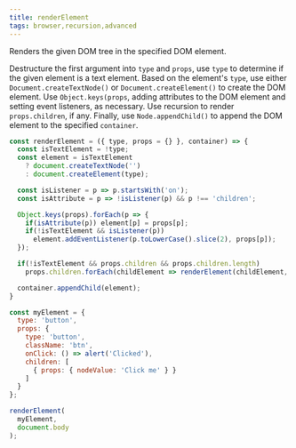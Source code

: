 ```yaml
---
title: renderElement
tags: browser,recursion,advanced
---
```


Renders the given DOM tree in the specified DOM element.

Destructure the first argument into `type` and `props`, use `type` to determine if the given element is a text element.
Based on the element's `type`, use either `Document.createTextNode()` or `Document.createElement()` to create the DOM element.
Use `Object.keys(props`, adding attributes to the DOM element and setting event listeners, as necessary.
Use recursion to render `props.children`, if any.
Finally, use `Node.appendChild()` to append the DOM element to the specified `container`.

```js
const renderElement = ({ type, props = {} }, container) => {
  const isTextElement = !type;
  const element = isTextElement
    ? document.createTextNode('')
    : document.createElement(type);

  const isListener = p => p.startsWith('on');
  const isAttribute = p => !isListener(p) && p !== 'children';

  Object.keys(props).forEach(p => {
    if(isAttribute(p)) element[p] = props[p];
    if(!isTextElement && isListener(p))
      element.addEventListener(p.toLowerCase().slice(2), props[p]);
  });

  if(!isTextElement && props.children && props.children.length)
    props.children.forEach(childElement => renderElement(childElement, element));

  container.appendChild(element);
}
```

```js
const myElement = {
  type: 'button',
  props: {
    type: 'button',
    className: 'btn',
    onClick: () => alert('Clicked'),
    children: [
      { props: { nodeValue: 'Click me' } }
    ]
  }
};

renderElement(
  myElement,
  document.body
);
```
